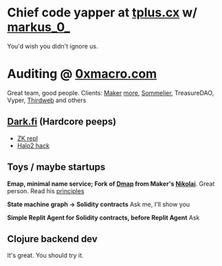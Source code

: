 # Chief code yapper at [tplus.cx](http://tplus.cx) w/ [markus_0_](http://x.com/markus_0_)

You'd wish you didn't ignore us.

# Auditing @ [0xmacro.com](http://0xmacro.com)

Great team, good people. Clients: [Maker](https://0xmacro.com/library/audits/maker-1) [more](https://0xmacro.notion.site/MakerDAO-1-TWAP-Lag-and-Arbitrage-Loss-5ee753d73d4f49dda61c4d566e99f925), [Sommelier](https://0xmacro.com/library/audits/sommelier-3), TreasureDAO, Vyper, [Thirdweb](https://0xmacro.com/library/audits/thirdweb-6) and others

## [Dark.fi](https://dark.fi/) (Hardcore peeps)

* [ZK repl](https://twitter.com/parazyd/status/1690776743756402688)
* [Halo2 hack](https://github.com/parazyd/halo2/pull/2)
 
## Toys / maybe startups

**Emap, minimal name service; Fork of [Dmap](https://github.com/dapphub/dmap) from Maker's [Nikolai](https://nikolai.fyi/)**. Great person. Read his [principles](https://chaser.eth.limo/nikolais-principles)

**State machine graph -> Solidity contracts**
Ask me, I'll show you

**Simple Replit Agent for Solidity contracts, before Replit Agent**
Ask

## Clojure backend dev

It's great. You should try it.

